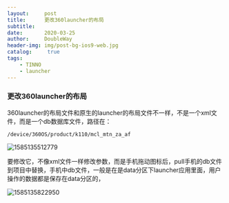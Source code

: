 ```yaml
---
layout:     post
title:      更改360launcher的布局
subtitle:  
date:       2020-03-25
author:     DoubleWay
header-img: img/post-bg-ios9-web.jpg
catalog: 	 true
tags:
    - TINNO
    - launcher
---
```


### 更改360launcher的布局

360launcher的布局文件和原生的launcher的布局文件不一样，不是一个xml文件，而是一个db数据库文件，路径在：

`/device/360OS/product/k110/mcl_mtn_za_af`

![1585135512779](C:\Users\weiwei.zhang\AppData\Roaming\Typora\typora-user-images\1585135512779.png)

要修改它，不像xml文件一样修改参数，而是手机拖动图标后，pull手机的db文件到项目中替换，手机中db文件，一般是在是data分区下launcher应用里面，用户操作的数据都是保存在data分区的，

![1585135822950](C:\Users\weiwei.zhang\AppData\Roaming\Typora\typora-user-images\1585135822950.png)


